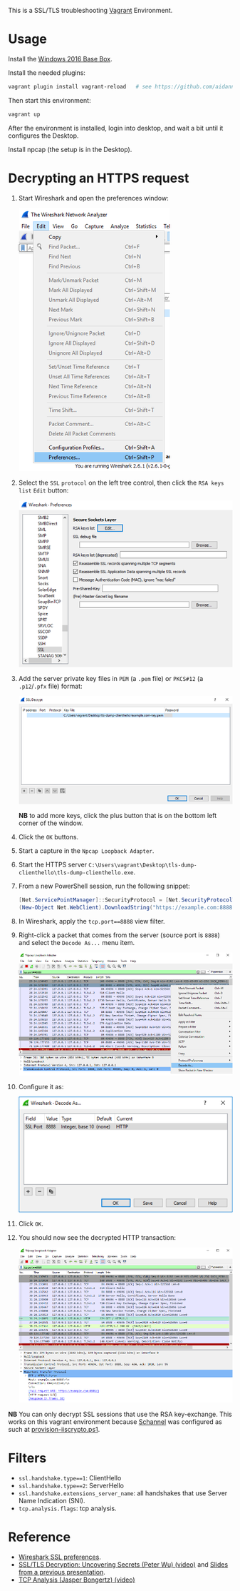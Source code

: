This is a SSL/TLS troubleshooting [Vagrant](https://www.vagrantup.com/) Environment.


# Usage

Install the [Windows 2016 Base Box](https://github.com/rgl/windows-2016-vagrant).

Install the needed plugins:

```bash
vagrant plugin install vagrant-reload   # see https://github.com/aidanns/vagrant-reload
```

Then start this environment:

```bash
vagrant up
``` 

After the environment is installed, login into desktop, and wait a bit until it configures the Desktop.

Install npcap (the setup is in the Desktop).

# Decrypting an HTTPS request

1. Start Wireshark and open the preferences window:

    ![](wireshark-preferences-menu.png)

1. Select the `SSL` `protocol` on the left tree control, then click the `RSA keys list` `Edit` button:

    ![](wireshark-preferences-protocol-ssl.png)

1. Add the server private key files in `PEM` (a `.pem` file) or `PKCS#12` (a `.p12`/`.pfx` file) format:

    ![](wireshark-preferences-protocol-ssl-key.png)

    **NB** to add more keys, click the plus button that is on the bottom left corner of the window.

1. Click the `OK` buttons.

1. Start a capture in the `Npcap Loopback Adapter`.

1. Start the HTTPS server `C:\Users\vagrant\Desktop\tls-dump-clienthello\tls-dump-clienthello.exe`.

1. From a new PowerShell session, run the following snippet:

    ```powershell
    [Net.ServicePointManager]::SecurityProtocol = [Net.SecurityProtocolType]::Tls12
    (New-Object Net.WebClient).DownloadString("https://example.com:8888")
    ```

1. In Wireshark, apply the `tcp.port==8888` view filter.

1. Right-click a packet that comes from the server (source port is `8888`) and select the `Decode As...` menu item.

    ![](wireshark-decode-as.png)

1. Configure it as:

    ![](wireshark-decode-as-configure.png)

1. Click `OK`.

1. You should now see the decrypted HTTP transaction:

    ![](wireshark-decoded.png)

**NB** You can only decrypt SSL sessions that use the RSA key-exchange. This works on this vagrant environment because [Schannel](https://docs.microsoft.com/en-us/windows/desktop/secauthn/secure-channel) was configured as such at [provision-iiscrypto.ps1](provision-iiscrypto.ps1).


# Filters

* `ssl.handshake.type==1`: ClientHello
* `ssl.handshake.type==2`: ServerHello
* `ssl.handshake.extensions_server_name`: all handshakes that use Server Name Indication (SNI).
* `tcp.analysis.flags`: tcp analysis.


# Reference

* [Wireshark SSL preferences](https://wiki.wireshark.org/SSL#Preference_Settings).
* [SSL/TLS Decryption: Uncovering Secrets (Peter Wu) (video)](https://www.youtube.com/watch?v=bwJEBwgoeBg) and [Slides from a previous presentation](https://sharkfesteurope.wireshark.org/assets/presentations17eu/15.pdf).
* [TCP Analysis (Jasper Bongertz) (video)](https://www.youtube.com/watch?v=Tz6IfyfodKo)
